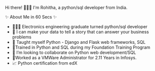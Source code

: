 Hi there! 🙋🏻‍♀️
I'm Rohitha, a python/sql developer from India.

✨ About Me in 60 Secs ✨
* 👩🏻‍💻 Electronics engineering graduate turned python/sql developer
* 👀 I can make your data to tell a story that can answer your business problems
* 📝 Taught myself Python - Django and Flask web frameworks, SQL
* 🏢Trained in Python and SQL during my Foundation Training Program
* 💞️ I’m looking to collaborate on Python web development/SQL 
* 🌠Worked as a VMWare Administrator for 2.11 Years in Infosys.
* 📈 Python certification from edX

